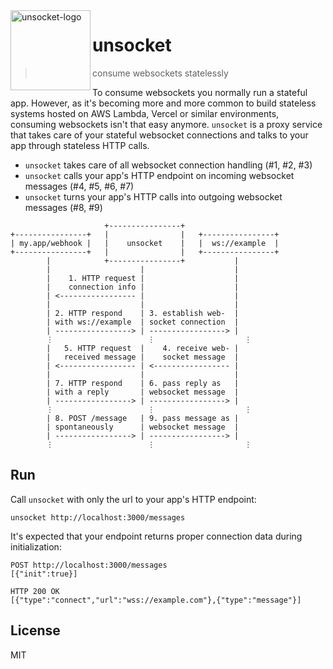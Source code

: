<img align="left" alt="unsocket-logo" width="128" src="https://user-images.githubusercontent.com/198988/88155428-5cfb5000-cc08-11ea-9290-67259425178b.png" />


# unsocket

> consume websockets statelessly

To consume websockets you normally run a stateful app.
However, as it's becoming more and more common to build stateless systems hosted on AWS Lambda, Vercel or similar environments, consuming websockets isn't that easy anymore.
`unsocket` is a proxy service that takes care of your stateful websocket connections and talks to your app through stateless HTTP calls.

* `unsocket` takes care of all websocket connection handling (#1, #2, #3)
* `unsocket` calls your app's HTTP endpoint on incoming websocket messages (#4, #5, #6, #7)
* `unsocket` turns your app's HTTP calls into outgoing websocket messages (#8, #9)

```
                     +----------------+
+----------------+   |                |   +----------------+
| my.app/webhook |   |    unsocket    |   |  ws://example  | 
+----------------+   |                |   +----------------+
        |            +----------------+           |
        |                    |                    |
        |    1. HTTP request |                    |
        |    connection info |                    |
        | <----------------- |                    |
        |                    |                    |
        | 2. HTTP respond    | 3. establish web-  |
        | with ws://example  | socket connection  |
        | -----------------> | -----------------> |
        ⋮                     ⋮                    ⋮
        |   5. HTTP request  |    4. receive web- |
        |   received message |    socket message  |
        | <----------------- | <----------------- |
        |                    |                    |
        | 7. HTTP respond    | 6. pass reply as   |
        | with a reply       | websocket message  |
        | -----------------> | -----------------> |
        ⋮                     ⋮                    ⋮
        | 8. POST /message   | 9. pass message as |
        | spontaneously      | websocket message  |
        | -----------------> | -----------------> |
        ⋮                     ⋮                    ⋮
```

## Run

Call `unsocket` with only the url to your app's HTTP endpoint:

```
unsocket http://localhost:3000/messages
```

It's expected that your endpoint returns proper connection data during initialization:

```
POST http://localhost:3000/messages
[{"init":true}]

HTTP 200 OK
[{"type":"connect","url":"wss://example.com"},{"type":"message"}]
```

## License

MIT
